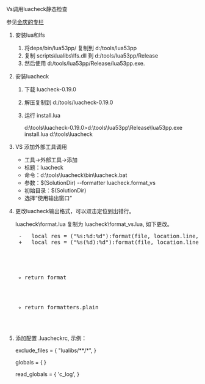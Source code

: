 Vs调用luacheck静态检查

参见[金庆的专栏](http://blog.csdn.net/jq0123/article/details/60870390)

1. 安装lua和lfs
	1. 将deps/bin/lua53pp/ 复制到 d:/tools/lua53pp
	1. 复制 scripts\lualibs\lfs.dll 到 d:/tools/lua53pp/Release
	1. 然后使用 d:/tools/lua53pp/Release/lua53pp.exe.

1. 安装luacheck
	1. 下载 luacheck-0.19.0
	2. 解压复制到 d:/tools/luacheck-0.19.0
	3. 运行 install.lua <path>
	
		d:\tools\luacheck-0.19.0>d:\tools\lua53pp\Release\lua53pp.exe install.lua d:\tools\luacheck

1. VS 添加外部工具调用
	* 工具->外部工具->添加
	* 标题：luacheck
	* 命令：d:\tools\luacheck\bin\luacheck.bat
	* 参数：$(SolutionDir) --formatter luacheck.format_vs
	* 初始目录：$(SolutionDir)
	* 选择“使用输出窗口”

1. 更改luacheck输出格式，可以双击定位到出错行。

	luacheck\format.lua 复制为 luacheck\format_vs.lua, 如下更改。

	<pre>
	-   local res = ("%s:%d:%d"):format(file, location.line, location.column)
	+   local res = ("%s(%d):%d"):format(file, location.line, location.column)
	</pre><pre>
	- return format
	+ return formatters.plain
	</pre>

1. 添加配置 .luacheckrc, 示例：


	exclude_files = {
		"lualibs/**/*",
	}
	
	globals = {
	}
	
	read_globals = {
		'c_log',
	}
